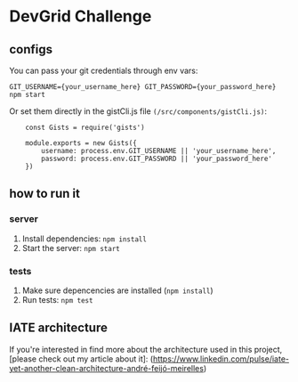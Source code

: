 # DevGrid Challenge

## configs
You can pass your git credentials through env vars:

```GIT_USERNAME={your_username_here} GIT_PASSWORD={your_password_here} npm start```

Or set them directly in the gistCli.js file `(/src/components/gistCli.js)`:

```
    const Gists = require('gists')

    module.exports = new Gists({
        username: process.env.GIT_USERNAME || 'your_username_here',
        password: process.env.GIT_PASSWORD || 'your_password_here'
    })
```

## how to run it

### server
1. Install dependencies: `npm install`
2. Start the server: `npm start`

### tests
1. Make sure depencencies are installed (`npm install`)
2. Run tests: `npm test`

## IATE architecture
If you're interested in find more about the architecture used in this project, [please check out my article about it]: (https://www.linkedin.com/pulse/iate-yet-another-clean-architecture-andré-feijó-meirelles)

